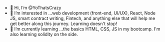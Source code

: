 - 👋 Hi, I’m @YoThatsCrazy
- 👀 I’m interested in ...web development (front-end, UI/UX), React, Node JS, smart contract writing, Fintech, and anything else that will help me get better along this journey.
          Learning doesn't stop!
- 🌱 I’m currently learning ...the basics HTML, CSS, JS in my bootcamp. I'm also learning solidity on the side.


<!---
YoThatsCrazy/YoThatsCrazy is a ✨ special ✨ repository because its `README.md` (this file) appears on your GitHub profile.
You can click the Preview link to take a look at your changes.
--->
